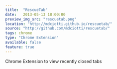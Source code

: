 ```yaml
---
title:  "RescueTab"
date:   2013-05-13 18:00:00
preview_img_src: "rescuetab.png"
location: "http://mdciotti.github.io/rescuetab/"
source: "http://github.com/mdciotti/rescuetab/"
tags: chrome
type: "Chrome Extension"
available: false
feature: true
---
```


Chrome Extension to view recently closed tabs
